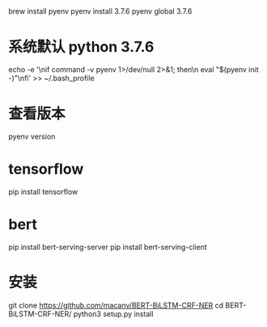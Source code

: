 ##

brew install pyenv
pyenv install 3.7.6
pyenv global 3.7.6

# 系统默认 python 3.7.6
echo -e '\nif command -v pyenv 1>/dev/null 2>&1; then\n  eval "$(pyenv init -)"\nfi' >> ~/.bash_profile

# 查看版本
pyenv version

# tensorflow
pip install tensorflow

# bert
pip install bert-serving-server
pip install bert-serving-client

# 安装
git clone https://github.com/macanv/BERT-BiLSTM-CRF-NER
cd BERT-BiLSTM-CRF-NER/
python3 setup.py install